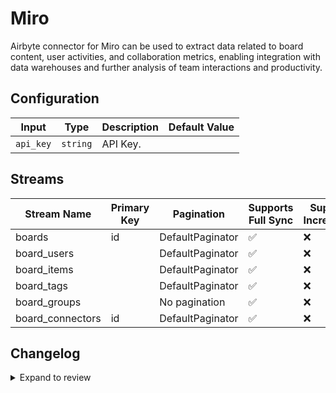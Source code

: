 # Miro

Airbyte connector for Miro can be used to extract data related to board content, user activities, and collaboration metrics, enabling integration with data warehouses and further analysis of team interactions and productivity.

## Configuration

| Input | Type | Description | Default Value |
|-------|------|-------------|---------------|
| `api_key` | `string` | API Key.  |  |

## Streams
| Stream Name | Primary Key | Pagination | Supports Full Sync | Supports Incremental |
|-------------|-------------|------------|---------------------|----------------------|
| boards | id | DefaultPaginator | ✅ |  ❌  |
| board_users |  | DefaultPaginator | ✅ |  ❌  |
| board_items |  | DefaultPaginator | ✅ |  ❌  |
| board_tags |  | DefaultPaginator | ✅ |  ❌  |
| board_groups |  | No pagination | ✅ |  ❌  |
| board_connectors | id | DefaultPaginator | ✅ |  ❌  |

## Changelog

<details>
  <summary>Expand to review</summary>

| Version          | Date              | Pull Request | Subject        |
|------------------|-------------------|--------------|----------------|
| 0.0.26 | 2025-06-21 | [61890](https://github.com/airbytehq/airbyte/pull/61890) | Update dependencies |
| 0.0.25 | 2025-06-14 | [61031](https://github.com/airbytehq/airbyte/pull/61031) | Update dependencies |
| 0.0.24 | 2025-05-24 | [60063](https://github.com/airbytehq/airbyte/pull/60063) | Update dependencies |
| 0.0.23 | 2025-05-03 | [59492](https://github.com/airbytehq/airbyte/pull/59492) | Update dependencies |
| 0.0.22 | 2025-04-27 | [59051](https://github.com/airbytehq/airbyte/pull/59051) | Update dependencies |
| 0.0.21 | 2025-04-19 | [58496](https://github.com/airbytehq/airbyte/pull/58496) | Update dependencies |
| 0.0.20 | 2025-04-12 | [57898](https://github.com/airbytehq/airbyte/pull/57898) | Update dependencies |
| 0.0.19 | 2025-04-05 | [57082](https://github.com/airbytehq/airbyte/pull/57082) | Update dependencies |
| 0.0.18 | 2025-03-29 | [56705](https://github.com/airbytehq/airbyte/pull/56705) | Update dependencies |
| 0.0.17 | 2025-03-22 | [56063](https://github.com/airbytehq/airbyte/pull/56063) | Update dependencies |
| 0.0.16 | 2025-03-08 | [55499](https://github.com/airbytehq/airbyte/pull/55499) | Update dependencies |
| 0.0.15 | 2025-03-01 | [54804](https://github.com/airbytehq/airbyte/pull/54804) | Update dependencies |
| 0.0.14 | 2025-02-22 | [54368](https://github.com/airbytehq/airbyte/pull/54368) | Update dependencies |
| 0.0.13 | 2025-02-15 | [53849](https://github.com/airbytehq/airbyte/pull/53849) | Update dependencies |
| 0.0.12 | 2025-02-08 | [53306](https://github.com/airbytehq/airbyte/pull/53306) | Update dependencies |
| 0.0.11 | 2025-02-01 | [52779](https://github.com/airbytehq/airbyte/pull/52779) | Update dependencies |
| 0.0.10 | 2025-01-25 | [52243](https://github.com/airbytehq/airbyte/pull/52243) | Update dependencies |
| 0.0.9 | 2025-01-18 | [51827](https://github.com/airbytehq/airbyte/pull/51827) | Update dependencies |
| 0.0.8 | 2025-01-11 | [51182](https://github.com/airbytehq/airbyte/pull/51182) | Update dependencies |
| 0.0.7 | 2024-12-28 | [50658](https://github.com/airbytehq/airbyte/pull/50658) | Update dependencies |
| 0.0.6 | 2024-12-21 | [50135](https://github.com/airbytehq/airbyte/pull/50135) | Update dependencies |
| 0.0.5 | 2024-12-14 | [49629](https://github.com/airbytehq/airbyte/pull/49629) | Update dependencies |
| 0.0.4 | 2024-12-12 | [48922](https://github.com/airbytehq/airbyte/pull/48922) | Update dependencies |
| 0.0.3 | 2024-11-04 | [48262](https://github.com/airbytehq/airbyte/pull/48262) | Update dependencies |
| 0.0.2 | 2024-10-29 | [47885](https://github.com/airbytehq/airbyte/pull/47885) | Update dependencies |
| 0.0.1 | 2024-10-18 | | Initial release by [@parthiv11](https://github.com/parthiv11) via Connector Builder |

</details>
